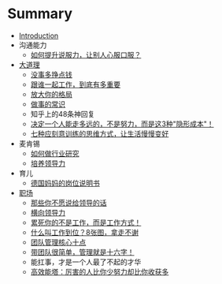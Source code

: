 # Summary

* [Introduction](README.md)
* 沟通能力
  * [如何提升说服力，让别人心服口服？](ru-he-ti-sheng-shuo-fu-li-ff0c-rang-bie-ren-xin-fu-kou-fu-ff1f.md)
* [大道理](da-dao-li.md)
  * [没事多挣点钱](mei-shi-duo-zheng-dian-qian.md)
  * [跟谁一起工作，到底有多重要](gen-shui-yi-qi-gong-zuo-ff0c-dao-di-you-duo-zhong-yao.md)
  * [放大你的格局](fang-da-ni-de-ge-ju.md)
  * [做事的常识](zuo-shi-de-chang-shi.md)
  * 知乎上的48条神回复
  * [决定一个人能走多远的，不是努力，而是这3种"隐形成本"！](jue-ding-yi-ge-ren-neng-zou-duo-yuan-de-ff0c-bu-shi-nu-li-ff0c-er-shi-zhe-3-79cd22-yin-xing-cheng-672c22-ff01.md)
  * [七种应刻意训练的思维方式，让生活慢慢变好](qi-zhong-ying-ke-yi-xun-lian-de-si-wei-fang-shi-ff0c-rang-sheng-huo-man-man-bian-hao.md)
* 麦肯锡
  * [如何做行业研究](ru-he-zuo-xing-ye-yan-jiu.md)
  * [培养领导力](pei-yang-ling-dao-li.md)
* 育儿
  * [德国妈妈的岗位说明书](de-guo-ma-ma-de-gang-wei-shuo-ming-shu.md)
* [职场](zhi-chang.md)
  * [那些你不愿说给领导的话](zhi-chang/na-xie-ni-bu-yuan-shuo-gei-ling-dao-de-hua.md)
  * [横向领导力](zhi-chang/heng-xiang-ling-dao-li.md)
  * [累死你的不是工作，而是工作方式！](zhi-chang/lei-si-ni-de-bu-shi-gong-zuo-ff0c-er-shi-gong-zuo-fang-shi-ff01.md)
  * [什么叫工作到位？8张图，拿走不谢](zhi-chang/shi-yao-jiao-gong-zuo-dao-wei-ff1f-8-zhang-tu-ff0c-na-zou-bu-xie.md)
  * [团队管理核心十点](zhi-chang/tuan-dui-guan-li-he-xin-shi-dian.md)
  * [带团队很简单，管理就是十六字！](zhi-chang/dai-tuan-dui-hen-jian-dan-ff0c-guan-li-jiu-shi-shi-liu-zi-ff01.md)
  * 能扛事，才是一个人最了不起的才华
  * [高效能塔：厉害的人比你少努力却比你收获多](zhi-chang/gao-xiao-neng-ta-ff1a-li-hai-de-ren-bi-ni-shao-nu-li-que-bi-ni-shou-huo-duo.md)

